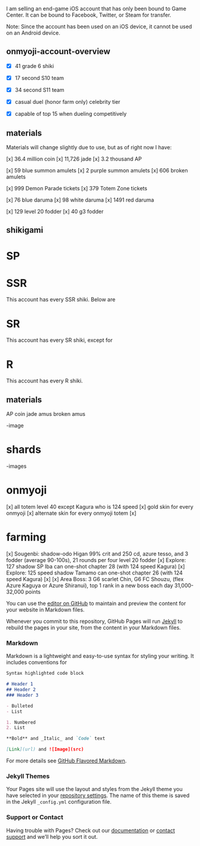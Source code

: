 I am selling an end-game iOS account that has only been bound to Game Center.  It can be bound to Facebook, Twitter, or Steam for transfer.  

Note: Since the account has been used on an iOS device, it cannot be used on an Android device.  

## onmyoji-account-overview

- [x] 41 grade 6 shiki 

- [x] 17 second S10 team

- [x] 34 second S11 team

- [x] casual duel (honor farm only) celebrity tier

- [x] capable of top 15 when dueling competitively


## materials

Materials will change slightly due to use, but as of right now I have:

[x] 36.4 million coin
[x] 11,726 jade
[x] 3.2 thousand AP

[x] 59 blue summon amulets
[x] 2 purple summon amulets
[x] 606 broken amulets

[x] 999 Demon Parade tickets
[x] 379 Totem Zone tickets

[x] 76 blue daruma
[x] 98 white daruma
[x] 1491 red daruma

[x] 129 level 20 fodder
[x] 40 g3 fodder

## shikigami

# SP

# SSR

This account has every SSR shiki.  Below are 

# SR

This account has every SR shiki, except for

# R

This account has every R shiki.

## materials

AP
coin
jade
amus
broken amus

-image

# shards

-images

# onmyoji

[x] all totem level 40 except Kagura who is 124 speed
[x] gold skin for every onmyoji
[x] alternate skin for every onmyoji totem
[x] 

# farming

[x] Sougenbi: shadow-odo Higan 99% crit and 250 cd, azure tesso, and 3 fodder (average 90-100s), 21 rounds per four level 20 fodder
[x] Explore: 127 shadow SP Iba  can one-shot chapter 28 (with 124 speed Kagura) 
[x] Explore: 125 speed shadow Tamamo can one-shot chapter 26 (with 124 speed Kagura) 
[x] 
[x] Area Boss: 3 G6 scarlet Chin, G6 FC Shouzu, (flex Azure Kaguya or Azure Shiranui), top 1 rank in a new boss each day 31,000-32,000 points



You can use the [editor on GitHub](https://github.com/bluehatonmyoji/account-sale/edit/master/README.md) to maintain and preview the content for your website in Markdown files.

Whenever you commit to this repository, GitHub Pages will run [Jekyll](https://jekyllrb.com/) to rebuild the pages in your site, from the content in your Markdown files.

### Markdown

Markdown is a lightweight and easy-to-use syntax for styling your writing. It includes conventions for

```markdown
Syntax highlighted code block

# Header 1
## Header 2
### Header 3

- Bulleted
- List

1. Numbered
2. List

**Bold** and _Italic_ and `Code` text

[Link](url) and ![Image](src)
```

For more details see [GitHub Flavored Markdown](https://guides.github.com/features/mastering-markdown/).

### Jekyll Themes

Your Pages site will use the layout and styles from the Jekyll theme you have selected in your [repository settings](https://github.com/bluehatonmyoji/account-sale/settings). The name of this theme is saved in the Jekyll `_config.yml` configuration file.

### Support or Contact

Having trouble with Pages? Check out our [documentation](https://help.github.com/categories/github-pages-basics/) or [contact support](https://github.com/contact) and we’ll help you sort it out.
